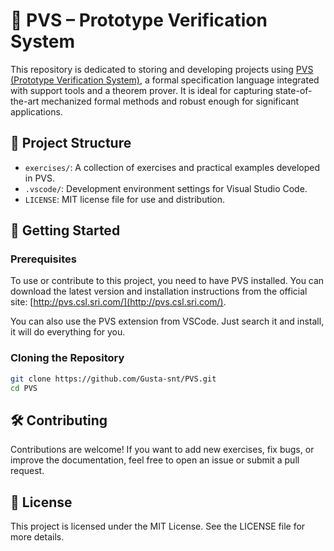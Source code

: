 # 🧠 PVS – Prototype Verification System

This repository is dedicated to storing and developing projects using [PVS (Prototype Verification System)](http://pvs.csl.sri.com/), a formal specification language integrated with support tools and a theorem prover. It is ideal for capturing state-of-the-art mechanized formal methods and robust enough for significant applications.

## 📂 Project Structure

- `exercises/`: A collection of exercises and practical examples developed in PVS.
- `.vscode/`: Development environment settings for Visual Studio Code.
- `LICENSE`: MIT license file for use and distribution.

## 🚀 Getting Started

### Prerequisites

To use or contribute to this project, you need to have PVS installed. You can download the latest version and installation instructions from the official site: [http://pvs.csl.sri.com/](http://pvs.csl.sri.com/).

You can also use the PVS extension from VSCode. Just search it and install, it will do everything for you.

### Cloning the Repository

```bash
git clone https://github.com/Gusta-snt/PVS.git
cd PVS
```

## 🛠️ Contributing
Contributions are welcome! If you want to add new exercises, fix bugs, or improve the documentation, feel free to open an issue or submit a pull request.

## 📄 License
This project is licensed under the MIT License. See the LICENSE file for more details.